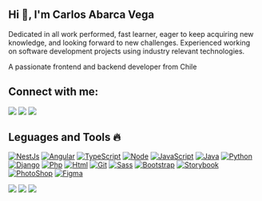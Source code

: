## Hi 👋,  I'm Carlos Abarca Vega

Dedicated in all work performed, fast learner, eager to keep acquiring new knowledge, and looking forward to new challenges. Experienced working on software development projects using industry relevant technologies.

A passionate frontend and backend developer from Chile

## Connect with me:

[![](https://cdn.icon-icons.com/icons2/1826/PNG/32/4202011emailgmaillogomailsocialsocialmedia-115677_115624.png)](mailto:cabarca@compuelec.cl)
[![](https://cdn.icon-icons.com/icons2/41/PNG/32/whichapplication_conversation_email_phone_7097.png)](https://wa.me/+56977089850)
[![](https://cdn.icon-icons.com/icons2/99/PNG/32/linkedin_socialnetwork_17441.png)](https://www.linkedin.com/in/carlos-abarca-vega/)

## Leguages and Tools :fire:
[![NestJs](https://cdn.icon-icons.com/icons2/2699/PNG/32/nestjs_logo_icon_168087.png)](https://nestjs.com/)
[![Angular](https://cdn.icon-icons.com/icons2/2699/PNG/32/angular_logo_icon_169595.png)](https://angular.io)
[![TypeScript](https://cdn.icon-icons.com/icons2/2107/PNG/32/file_type_typescript_official_icon_130107.png)](https://www.typescriptlang.org/)
[![Node](https://cdn.icon-icons.com/icons2/2107/PNG/32/file_type_node_icon_130301.png)](https://nodejs.org/)
[![JavaScript](https://cdn.icon-icons.com/icons2/2108/PNG/32/javascript_icon_130900.png)](https://developer.mozilla.org/en-US/docs/Web/JavaScript)
[![Java](https://cdn.icon-icons.com/icons2/195/PNG/32/Java_23404.png)](https://www.java.com/)
[![Python](https://cdn.icon-icons.com/icons2/1508/PNG/32/python_104451.png)](https://www.python.org/)
[![Django](https://cdn.icon-icons.com/icons2/2415/PNG/32/django_original_logo_icon_146559.png)](https://www.djangoproject.com/)
[![Php](https://cdn.icon-icons.com/icons2/2108/PNG/32/php_icon_130857.png)](https://www.php.net/)
[![Html](https://cdn.icon-icons.com/icons2/2107/PNG/32/file_type_html_icon_130541.png)](https://www.w3.org/html/)
[![Git](https://cdn.icon-icons.com/icons2/2415/PNG/32/git_plain_logo_icon_146507.png)](https://git-scm.com/)
[![Sass](https://cdn.icon-icons.com/icons2/2415/PNG/32/sass_original_logo_icon_146350.png)](https://sass-lang.com/)
[![Bootstrap](https://cdn.icon-icons.com/icons2/2415/PNG/32/bootstrap_plain_logo_icon_146619.png)](https://getbootstrap.com/)
[![Storybook](https://cdn.icon-icons.com/icons2/2107/PNG/32/file_type_storybook_icon_130145.png)](https://storybook.js.org/)
[![PhotoShop](https://cdn.icon-icons.com/icons2/3053/PNG/32/adobe_photoshop_macos_bigsur_icon_190436.png)](https://www.photoshop.com/en)
[![Figma](https://cdn.icon-icons.com/icons2/2699/PNG/32/figma_logo_icon_170157.png)](https://www.figma.com/)


![](https://github-readme-stats.vercel.app/api/top-langs?username=compuelec&show_icons=true&locale=en&layout=compact)
![](https://github-readme-stats.vercel.app/api?username=compuelec&show_icons=true&locale=en)
![](https://github-readme-streak-stats.herokuapp.com/?user=compuelec&)
